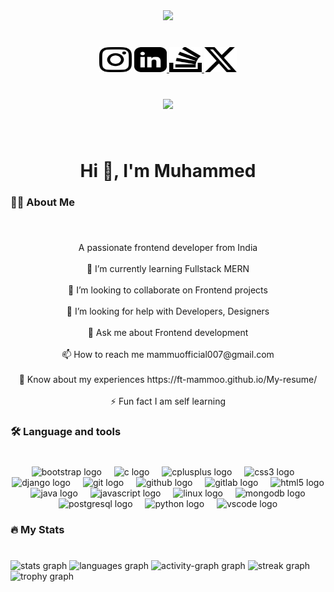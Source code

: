 <div align="center">
  <img height="150" src="https://media.giphy.com/media/M9gbBd9nbDrOTu1Mqx/giphy.gif"  />
</div>

###

<br clear="both">

<div align="center">
  <a href="https://www.instagram.com/ft.mammoo/"> <img src="/Icons/instagram-icon.svg" width="52" height="40" alt="https://raw.githubusercontent.com/maurodesouza/profile-readme-generator/master/src/assets/icons/social/instagram/default.svg"  /></a>
  <a href="https://www.linkedin.com/in/ft-mammoo/"> <img src="/Icons/linkedin-icon.svg" width="52" height="40" alt="https://raw.githubusercontent.com/maurodesouza/profile-readme-generator/master/src/assets/icons/social/linkedin/default.svg"  /> </a>
  <a href="https://stackoverflow.com/users/22840567/ft-mammoo?tab=profile"> <img src="/Icons/stackoverflow-icon.svg" width="52" height="40" alt="https://raw.githubusercontent.com/maurodesouza/profile-readme-generator/master/src/assets/icons/social/stackoverflow/default.svg"  /> </a>
  <a href="https://x.com/ftmammoo"> <img src="/Icons/x-media-icon.svg" width="52" height="40" alt="https://raw.githubusercontent.com/maurodesouza/profile-readme-generator/master/src/assets/icons/social/twitter/default.svg"  /> </a>
</div>

###

<br clear="both">

<div align="center">
  <img src="https://visitor-badge.laobi.icu/badge?page_id=ft-mammoo.ft-mammoo&"  />
</div>

###

<br clear="both">

<h1 align="center">Hi 👋, I'm Muhammed</h1>

###

<h3 align="left">👩‍💻  About Me</h3>

###

<br clear="both">

<p align="center">A passionate frontend developer from India<br><br>🌱 I’m currently learning Fullstack MERN<br><br>👯 I’m looking to collaborate on Frontend projects<br><br>🤝 I’m looking for help with Developers, Designers<br><br>💬 Ask me about Frontend development<br><br>📫 How to reach me mammuofficial007@gmail.com<br><br>📄 Know about my experiences https://ft-mammoo.github.io/My-resume/<br><br>⚡ Fun fact I am self learning</p>

###

<h3 align="left">🛠 Language and tools</h3>

###

<br clear="both">

<div align="center">
  <img src="https://skillicons.dev/icons?i=bootstrap" height="40" alt="bootstrap logo"  />
  <img width="12" />
  <img src="https://skillicons.dev/icons?i=c" height="40" alt="c logo"  />
  <img width="12" />
  <img src="https://skillicons.dev/icons?i=cpp" height="40" alt="cplusplus logo"  />
  <img width="12" />
  <img src="https://skillicons.dev/icons?i=css" height="40" alt="css3 logo"  />
  <img width="12" />
  <img src="https://skillicons.dev/icons?i=django" height="40" alt="django logo"  />
  <img width="12" />
  <img src="https://skillicons.dev/icons?i=git" height="40" alt="git logo"  />
  <img width="12" />
  <img src="https://skillicons.dev/icons?i=github" height="40" alt="github logo"  />
  <img width="12" />
  <img src="https://skillicons.dev/icons?i=gitlab" height="40" alt="gitlab logo"  />
  <img width="12" />
  <img src="https://skillicons.dev/icons?i=html" height="40" alt="html5 logo"  />
  <img width="12" />
  <img src="https://skillicons.dev/icons?i=java" height="40" alt="java logo"  />
  <img width="12" />
  <img src="https://skillicons.dev/icons?i=js" height="40" alt="javascript logo"  />
  <img width="12" />
  <img src="https://skillicons.dev/icons?i=linux" height="40" alt="linux logo"  />
  <img width="12" />
  <img src="https://skillicons.dev/icons?i=mongodb" height="40" alt="mongodb logo"  />
  <img width="12" />
  <img src="https://skillicons.dev/icons?i=postgres" height="40" alt="postgresql logo"  />
  <img width="12" />
  <img src="https://skillicons.dev/icons?i=py" height="40" alt="python logo"  />
  <img width="12" />
  <img src="https://skillicons.dev/icons?i=vscode" height="40" alt="vscode logo"  />
</div>

###

<h3 align="left">🔥   My Stats</h3>

###

<br clear="both">

<div align="left">
  <img src="https://github-readme-stats.vercel.app/api?username=ft-mammoo&hide_title=true&hide_rank=true&show_icons=true&include_all_commits=true&count_private=true&disable_animations=false&theme=github_dark&locale=en&hide_border=true&order=1" height="250" alt="stats graph"  />
  <img src="https://github-readme-stats.vercel.app/api/top-langs?username=ft-mammoo&locale=en&hide_title=true&layout=compact&card_width=320&langs_count=5&theme=github_dark&hide_border=true&order=2" height="150" alt="languages graph"  />
  <img src="https://github-readme-activity-graph.vercel.app/graph?username=ft-mammoo&theme=github-dark&hide_border=true&hide_title=true" height="150" alt="activity-graph graph"  />
  <img src="https://streak-stats.demolab.com?user=ft-mammoo&locale=en&mode=daily&theme=github_dark&hide_border=true&border_radius=5&order=3" height="220" alt="streak graph"  />
  <img src="https://github-profile-trophy.vercel.app?username=ft-mammoo&theme=darkhub&column=-1&no-frame=true&no-bg=true" height="150" alt="trophy graph"  />
</div>

###
